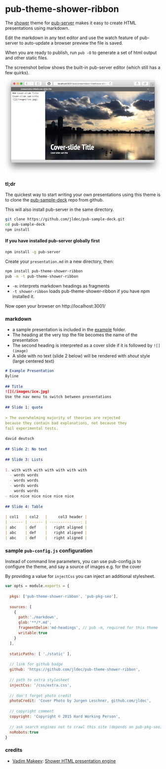 # pub-theme-shower-ribbon
The [shower](https://github.com/shower/shower) theme for
[pub-server](https://github.com/jldec/pub-server) makes it easy to create
HTML presentations using markdown.

Edit the markdown in any text editor and use the watch feature of pub-server to auto-update a browser preview the file is saved.

When you are ready to publish, run `pub -O` to generate a set of html output and other static files.

The screenshot below shows the built-in pub-server editor (which still has a few quirks).
![](images/shower-screen.png)

### tl;dr
The quickest way to start writing your own presentations using this theme is to clone the [pub-sample-deck](https://github.com/jldec/pub-sample-deck) repo from github.

This will also install pub-server in the same directory.

```sh
git clone https://github.com/jldec/pub-sample-deck.git
cd pub-sample-deck
npm install
```


#### If you have installed pub-server globally first

```sh
npm install -g pub-server
```
Create your `presentation.md` in a new directory, then:

```sh
npm install pub-theme-shower-ribbon
pub -m -t pub-theme-shower-ribbon
```

- `-m`: interprets markdown headings as fragments
- `-t shower-ribbon` loads pub-theme-shower-ribbon if you have npm installed it.


Now open your browser on http://localhost:3001/


### markdown
- a sample presentation is included in the [example](example) folder.
- The heading at the very top the file becomes the name of the presentation
- The second heading is interpreted as a cover slide if it is followed by `![](image)`
- A slide with no text (slide 2 below) will be rendered with *shout* style (large centered text)


```markdown
# Example Presentation
Byline

## Title
![](/images/ice.jpg)
Use the nav menu to switch between presentations

## Slide 1: quote

> The overwhelming majority of theories are rejected
because they contain bad explanations, not because they
fail experimental tests.

david deutsch

## Slide 2: No text

## Slide 3: Lists

1. with with with with with with with
  - words words
  - words words
  - words words
  - words words
- nice nice nice nice nice nice

## Slide 4: Table

| col1   | col2   |     col3 header |
| ------ | ------ | --------------: |
| abc    | def    |   right aligned |
| abc    | def    |   right aligned |
| abc    | def    |   right aligned |
```


### sample `pub-config.js` configuration

Instead of command line parameters, you can use pub-config.js to configure
the theme, and say a source of images e.g. for the cover

By providing a value for `injectCss` you can inject an additional stylesheet.

```js
var opts = module.exports = {

  pkgs: ['pub-theme-shower-ribbon', 'pub-pkg-seo'],

  sources: [
    {
      path:'./markdown',
      glob:'**/*.md',
      fragmentDelim:'md-headings', // pub -m, required for this theme
      writable:true
    }
  ],

  staticPaths: [ './static' ],

  // link for github badge
  github: 'https://github.com/jldec/pub-theme-shower-ribbon',

  // path to extra stylesheet
  injectCss: '/css/extra.css',

  // don't forget photo credit
  photoCredit: 'Cover Photo by Jurgen Leschner, github.com/jldec',

  // copyright comment
  copyright: 'Copyright © 2015 Hard Working Person',

  // ask search engines not to crawl this site (depends on pub-pkg-seo)
  noRobots:true
}
```


### credits
- [Vadim Makeev](https://github.com/pepelsbey):
  [Shower HTML presentation engine ](https://github.com/shower/shower)
